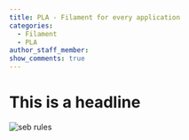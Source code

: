 ```yaml
---
title: PLA - Filament for every application
categories:
  - Filament
  - PLA
author_staff_member:
show_comments: true
---
```


# This is a headline 

![seb rules](https://i.imgur.com/hUQNULl.jpg)

